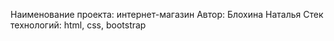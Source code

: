 Наименование проекта: интернет-магазин
Автор: Блохина Наталья
Стек технологий: html, css, bootstrap
